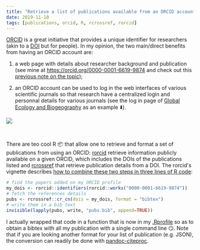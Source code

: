 ```yaml
---
title: "Retrieve a list of publications available from an ORCID account with R"
date: 2019-11-10
tags: [publications, orcid, R, rcrossref, rorcid]
---
```


[ORCID](https://orcid.org/) is a great initiative that provides a unique
identifier for researchers (akin to a
[DOI](https://en.wikipedia.org/wiki/Digital_object_identifier) but for people).
In my opinion, the two main/direct benefits from having an ORCID account are:

1. a web page with details about researcher background and publication (see mine at https://orcid.org/0000-0001-6619-9874 and check out this [previous note on the topic]([dd](/notes/biblio/orcidexportref/)));

2. an ORCID account can be used to log in the web interfaces of various scientific journals so that research have a centralized login and personnal details for various journals (see the log in page of [Global Ecology and Biogeography](https://onlinelibrary.wiley.com/journal/14668238) as an example
:arrow_down:).


![](../assets/login.png)

<br>

There are teo cool R :package: that allow one to retrieve and format a set of
publications from using an ORCID: [rorcid](https://docs.ropensci.org/rorcid)
retrieve information publicly available on a given ORCID, which includes the
DOIs of the publications listed and
[rcrossref](https://docs.ropensci.org/rcrossref/) that retrieve publication
details from a DOI. The rorcid's vignette describes [how to combine these two
steps in three lines of R
code](https://docs.ropensci.org/rorcid/articles/rorcid.html#get-formatted-citations-for-an-orcid-id):


```R
# find the papers added on my ORCID profile  
my_dois <- rorcid::identifiers(rorcid::works("0000-0001-6619-9874"))
# fetch the references details
pubs <- rcrossref::cr_cn(dois = my_dois, format = "bibtex")
# write them in a bib text
invisible(lapply(pubs, write, "pubs.bib", append=TRUE))
```

I actually wrapped that code in a function that is now in my [.Rprofile](http://www.onthelambda.com/2014/09/17/fun-with-rprofile-and-customizing-r-startup/) so as to obtain a bibtex with all my publication with a single command line :smirk:. Note that if you are looking another format for your list of publication (e.g. JSON), the conversion can readily be done with [pandoc-citeproc](https://github.com/jgm/pandoc-citeproc).

